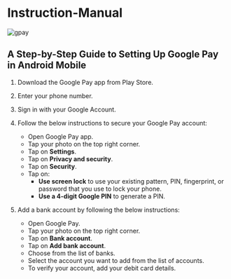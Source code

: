 # Instruction-Manual
![gpay](https://user-images.githubusercontent.com/130212422/231099538-ae1acc06-b92c-4350-8d24-a707eaa01cdd.png)

## A Step-by-Step Guide to Setting Up Google Pay in Android Mobile
1. Download the Google Pay app from Play Store.
2. Enter your phone number.
3. Sign in with your Google Account.
4. Follow the below instructions to secure your Google Pay account:
   - Open Google Pay app. 
   - Tap your photo on the top right corner.
   - Tap on **Settings**.
   - Tap on **Privacy and security**.
   - Tap on **Security**.
   - Tap on:
      - **Use screen lock** to use your existing pattern, PIN, fingerprint, or password that you use to lock your phone.
      - **Use a 4-digit Google PIN** to generate a PIN.

6. Add a bank account by following the below instructions:
   - Open Google Pay.
   - Tap your photo on the top right corner.
   - Tap on **Bank account**.
   - Tap on **Add bank account**.
   - Choose from the list of banks.
   - Select the account you want to add from the list of accounts.
   - To verify your account, add your debit card details.

